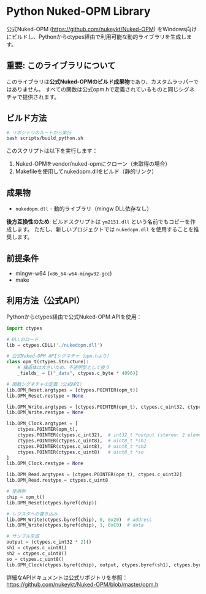 # Python Nuked-OPM Library

公式Nuked-OPM (https://github.com/nukeykt/Nuked-OPM) をWindows向けにビルドし、Pythonからctypes経由で利用可能な動的ライブラリを生成します。

## 重要: このライブラリについて

このライブラリは**公式Nuked-OPMのビルド成果物**であり、カスタムラッパーではありません。
すべての関数は公式opm.hで定義されているものと同じシグネチャで提供されます。

## ビルド方法

```bash
# リポジトリのルートから実行
bash scripts/build_python.sh
```

このスクリプトは以下を実行します：
1. Nuked-OPMをvendor/nuked-opmにクローン（未取得の場合）
2. Makefileを使用してnukedopm.dllをビルド（静的リンク）

## 成果物

- `nukedopm.dll` - 動的ライブラリ（mingw DLL依存なし）

**後方互換性のため**: ビルドスクリプトは `ym2151.dll` という名前でもコピーを作成します。
ただし、新しいプロジェクトでは `nukedopm.dll` を使用することを推奨します。

## 前提条件

- mingw-w64 (`x86_64-w64-mingw32-gcc`)
- make

## 利用方法（公式API）

Pythonからctypes経由で公式Nuked-OPM APIを使用：

```python
import ctypes

# DLLのロード
lib = ctypes.CDLL('./nukedopm.dll')

# 公式Nuked-OPM APIシグネチャ（opm.hより）
class opm_t(ctypes.Structure):
    # 構造体は大きいため、不透明型として扱う
    _fields_ = [("_data", ctypes.c_byte * 4096)]

# 関数シグネチャの定義（公式API）
lib.OPM_Reset.argtypes = [ctypes.POINTER(opm_t)]
lib.OPM_Reset.restype = None

lib.OPM_Write.argtypes = [ctypes.POINTER(opm_t), ctypes.c_uint32, ctypes.c_uint8]
lib.OPM_Write.restype = None

lib.OPM_Clock.argtypes = [
    ctypes.POINTER(opm_t),
    ctypes.POINTER(ctypes.c_int32),  # int32_t *output (stereo: 2 elements)
    ctypes.POINTER(ctypes.c_uint8),  # uint8_t *sh1
    ctypes.POINTER(ctypes.c_uint8),  # uint8_t *sh2
    ctypes.POINTER(ctypes.c_uint8)   # uint8_t *so
]
lib.OPM_Clock.restype = None

lib.OPM_Read.argtypes = [ctypes.POINTER(opm_t), ctypes.c_uint32]
lib.OPM_Read.restype = ctypes.c_uint8

# 使用例
chip = opm_t()
lib.OPM_Reset(ctypes.byref(chip))

# レジスタへの書き込み
lib.OPM_Write(ctypes.byref(chip), 0, 0x20)  # address
lib.OPM_Write(ctypes.byref(chip), 1, 0xC0)  # data

# サンプル生成
output = (ctypes.c_int32 * 2)()
sh1 = ctypes.c_uint8()
sh2 = ctypes.c_uint8()
so = ctypes.c_uint8()
lib.OPM_Clock(ctypes.byref(chip), output, ctypes.byref(sh1), ctypes.byref(sh2), ctypes.byref(so))
```

詳細なAPIドキュメントは公式リポジトリを参照：
https://github.com/nukeykt/Nuked-OPM/blob/master/opm.h
